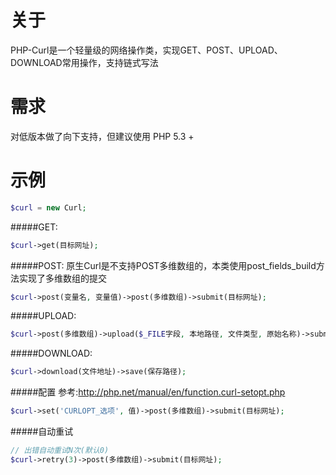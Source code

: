 # 关于
PHP-Curl是一个轻量级的网络操作类，实现GET、POST、UPLOAD、DOWNLOAD常用操作，支持链式写法

# 需求
对低版本做了向下支持，但建议使用 PHP 5.3 +

# 示例
```php
$curl = new Curl;
```

#####GET:
```php
$curl->get(目标网址);
```


#####POST:
原生Curl是不支持POST多维数组的，本类使用post_fields_build方法实现了多维数组的提交
```php
$curl->post(变量名, 变量值)->post(多维数组)->submit(目标网址);
```

#####UPLOAD:
```php
$curl->post(多维数组)->upload($_FILE字段, 本地路径, 文件类型, 原始名称)->submit(目标网址);
```


#####DOWNLOAD:
```php
$curl->download(文件地址)->save(保存路径);
```


#####配置
参考:http://php.net/manual/en/function.curl-setopt.php
```php
$curl->set('CURLOPT_选项', 值)->post(多维数组)->submit(目标网址);
```

#####自动重试
```php
// 出错自动重试N次(默认0)
$curl->retry(3)->post(多维数组)->submit(目标网址);
```
